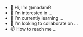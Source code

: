 - 👋 Hi, I’m @madamR
- 👀 I’m interested in ...
- 🌱 I’m currently learning ...
- 💞️ I’m looking to collaborate on ...
- 📫 How to reach me ...

<!---
madamR/madamR is a ✨ special ✨ repository because its `README.md` (this file) appears on your GitHub profile.
You can click the Preview link to take a look at your changes.
--->
